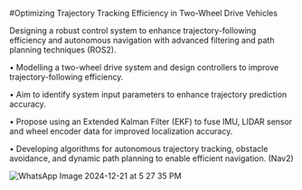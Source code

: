 #Optimizing Trajectory Tracking Efficiency in Two-Wheel Drive Vehicles     


Designing a robust control system to enhance trajectory-following efficiency and autonomous navigation with advanced 
filtering and path planning techniques (ROS2).


• Modelling a two-wheel drive system and design controllers to improve trajectory-following efficiency. 


• Aim to identify system input parameters to enhance trajectory prediction accuracy.


• Propose using an Extended Kalman Filter (EKF) to fuse IMU, LIDAR sensor and wheel encoder data for improved 
  localization accuracy. 

  
• Developing algorithms for autonomous trajectory tracking, obstacle avoidance, and dynamic path planning to enable 
  efficient navigation. (Nav2)
  

![WhatsApp Image 2024-12-21 at 5 27 35 PM](https://github.com/user-attachments/assets/0cbe3625-2ba7-40d3-96be-c229cbefb598)

